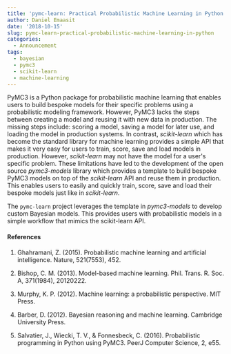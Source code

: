 ```yaml
---
title: 'pymc-learn: Practical Probabilistic Machine Learning in Python'
author: Daniel Emaasit
date: '2018-10-15'
slug: pymc-learn-practical-probabilistic-machine-learning-in-python
categories:
  - Announcement
tags:
  - bayesian
  - pymc3
  - scikit-learn
  - machine-learning
---
```


PyMC3 is a Python package for probabilistic machine learning that enables users
to build bespoke models for their specific problems using a probabilistic
modeling framework. However, PyMC3 lacks the steps between creating a model and
reusing it with new data in production. The missing steps include: scoring a
model, saving a model for later use, and loading the model in production
systems. In contrast, *scikit-learn* which has become the standard
library for machine learning provides a simple API that makes it very easy for
users to train, score, save and load models in production. However,
*scikit-learn* may not have the model for a user's specific problem.
These limitations have led to the development of the open
source *pymc3-models* library which provides a template to build bespoke
PyMC3 models on top of the *scikit-learn* API and reuse them in
production. This enables users to easily and quickly train, score, save and
load their bespoke models just like in *scikit-learn*.

The ``pymc-learn`` project leverages the template in *pymc3-models* to
develop custom Bayesian models. This provides users with probabilistic models
in a simple workflow that mimics the scikit-learn API. 

#### References
1. Ghahramani, Z. (2015). Probabilistic machine learning and artificial intelligence. Nature, 521(7553), 452.

2. Bishop, C. M. (2013). Model-based machine learning. Phil. Trans. R. Soc. A, 371(1984), 20120222.

3. Murphy, K. P. (2012). Machine learning: a probabilistic perspective. MIT Press.

4. Barber, D. (2012). Bayesian reasoning and machine learning. Cambridge University Press.

5. Salvatier, J., Wiecki, T. V., &amp; Fonnesbeck, C. (2016). Probabilistic programming in Python using PyMC3. PeerJ Computer Science, 2, e55.

